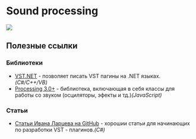 # Sound processing
![](http://www.ducksters.com/science/sound.png)
## Полезные ссылки
### Библиотеки
* [VST.NET](https://vstnet.codeplex.com/) - позволяет писать VST пагины на .NET языках. *(C#/C++/VB)*
* [Processing 3.0+](https://processing.org) - библиотека, включающая в себя классы для работы со звуком (осциляторы, эфекты и тд.)*(JavaScript)*
### Статьи
* [Статьи Ивана Ларцева на GitHub](https://habrahabr.ru/users/lis355/topics/) - хорошии статьи для начинающих по разработки VST - плагинов.*(C#)*
